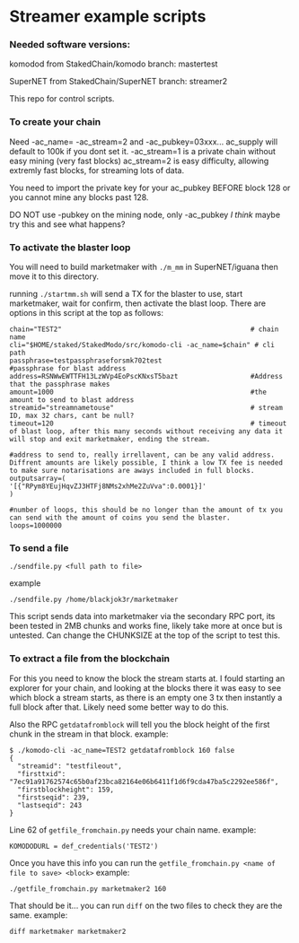 # Streamer example scripts

### Needed software versions:
komodod from StakedChain/komodo branch: mastertest

SuperNET from StakedChain/SuperNET branch: streamer2

This repo for control scripts.

### To create your chain
Need -ac_name=<name> -ac_stream=2 and -ac_pubkey=03xxx... 
ac_supply will default to 100k if you dont set it. -ac_stream=1 is a private chain without easy mining (very fast blocks) ac_stream=2 is easy difficulty, allowing extremly fast blocks, for streaming lots of data.

You need to import the private key for your ac_pubkey BEFORE block 128 or you cannot mine any blocks past 128.

DO NOT use -pubkey on the mining node, only -ac_pubkey *I think* maybe try this and see what happens?

### To activate the blaster loop
You will need to build marketmaker with `./m_mm` in SuperNET/iguana then move it to this directory.

running `./startmm.sh` will send a TX for the blaster to use, start marketmaker, wait for confirm, then activate the blast loop. There are options in this script at the top as follows:
```shell
chain="TEST2"                                               # chain name
cli="$HOME/staked/StakedModo/src/komodo-cli -ac_name=$chain" # cli path
passphrase=testpassphraseforsmk702test                      #passphrase for blast address
address=RSNWwEWTTFH13LzWVp4EoPscKNxsT5bazt                  #Address that the passphrase makes
amount=1000                                                 #the amount to send to blast address
streamid="streamnametouse"                                  # stream ID, max 32 chars, cant be null?
timeout=120                                                 # timeout of blast loop, after this many seconds without receiving any data it will stop and exit marketmaker, ending the stream.

#address to send to, really irrellavent, can be any valid address. Diffrent amounts are likely possible, I think a low TX fee is needed to make sure notarisations are aways included in full blocks.
outputsarray=(
'[{"RPym8YEujHqvZJ3HTFj8NMs2xhMe2ZuVva":0.0001}]'
)

#number of loops, this should be no longer than the amount of tx you can send with the amount of coins you send the blaster.
loops=1000000
```


### To send a file
`./sendfile.py <full path to file>`

example

`./sendfile.py /home/blackjok3r/marketmaker`

This script sends data into marketmaker via the secondary RPC port, its been tested in 2MB chunks and works fine, likely take more at once but is untested. Can change the CHUNKSIZE at the top of the script to test this.

### To extract a file from the blockchain
For this you need to know the block the stream starts at. I fould starting an explorer for your chain, and looking at the blocks there it was easy to see which block a stream starts, as there is an empty one 3 tx then instantly a full block after that. Likely need some better way to do this.

Also the RPC `getdatafromblock` will tell you the block height of the first chunk in the stream in that block. example:

```shell
$ ./komodo-cli -ac_name=TEST2 getdatafromblock 160 false
{
  "streamid": "testfileout",
  "firsttxid": "7ec91a91762574c65b0af23bca82164e06b6411f1d6f9cda47ba5c2292ee586f",
  "firstblockheight": 159,
  "firstseqid": 239,
  "lastseqid": 243
}
```
Line 62 of `getfile_fromchain.py` needs your chain name. example:

`KOMODODURL = def_credentials('TEST2')`

Once you have this info you can run the `getfile_fromchain.py <name of file to save> <block>` example:

`./getfile_fromchain.py marketmaker2 160`

That should be it... you can run `diff` on the two files to check they are the same. example:

`diff marketmaker marketmaker2`
